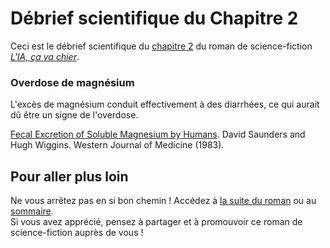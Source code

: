 # Débrief scientifique du Chapitre 2

Ceci est le débrief scientifique du [chapitre 2](2-Filtrer.md) du roman de science-fiction *[L'IA, ça va chier](README.md)*.  

### Overdose de magnésium

L'excès de magnésium conduit effectivement à des diarrhées, ce qui aurait dû être un signe de l'overdose.

[Fecal Excretion of Soluble Magnesium by Humans](https://www.ncbi.nlm.nih.gov/pmc/articles/PMC1010963/). David Saunders and Hugh Wiggins. Western Journal of Medicine (1983).

## Pour aller plus loin 

Ne vous arrêtez pas en si bon chemin !
Accédez à [la suite du roman](3-Biais.md) ou au [sommaire](README.md).  
Si vous avez apprécié, pensez à partager et à promouvoir ce roman de science-fiction auprès de vous !
